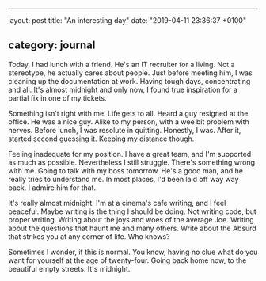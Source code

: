 * * *

layout: post
title: "An interesting day"
date: "2019-04-11 23:36:37 +0100"

## category: journal

Today, I had lunch with a friend. He's an IT recruiter for a living. Not a stereotype, he actually
cares about people. Just before meeting him, I was cleaning up the documentation at work. Having
tough days, concentrating and all. It's almost midnight and only now, I found true inspiration for
a partial fix in one of my tickets.

Something isn't right with me. Life gets to all. Heard a guy resigned at the office. He was a nice
guy. Alike to my person, with a wee bit problem with nerves. Before lunch, I was resolute in
quitting. Honestly, I was. After it, started second guessing it. Keeping my distance though.

Feeling inadequate for my position. I have a great team, and I'm supported as much as possible.
Nevertheless I still struggle. There's something wrong with me. Going to talk with my boss tomorrow.
He's a good man, and he really tries to understand me. In most places, I'd been laid off way way
back. I admire him for that.

It's really almost midnight. I'm at a cinema's cafe writing, and I feel peaceful. Maybe writing is
the thing I should be doing. Not writing code, but proper writing. Writing about the joys and woes
of the average Joe. Writing about the questions that haunt me and many others. Write about the
Absurd that strikes you at any corner of life. Who knows?

Sometimes I wonder, if this is normal. You know, having no clue what do you want for yourself at the
 age of twenty-four. Going back home now, to the beautiful empty streets. It's midnight.
